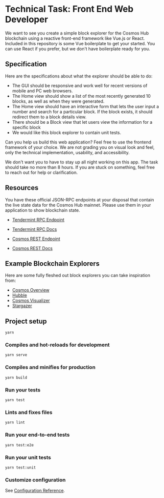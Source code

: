 # Technical Task: Front End Web Developer

We want to see you create a simple block explorer for the Cosmos Hub blockchain using a reactive front-end framework like Vue.js or React. Included in this repository is some Vue boilerplate to get your started. You can use React if you prefer, but we don't have boilerplate ready for you.

## Specification

Here are the specifications about what the explorer should be able to do:

* The GUI should be responsive and work well for recent versions of mobile and PC web browsers.
* The Home view should show a list of the most recently generated 10 blocks, as well as when they were generated.
* The Home view should have an interactive form that lets the user input a number and search for a particular block. If the block exists, it should redirect them to a block details view.
* There should be a Block view that let users view the information for a specific block
* We would like this block explorer to contain unit tests.

Can you help us build this web application? Feel free to use the frontend framework of your choice. We are not grading you on visual look and feel, only the technical implementation, usability, and accessibility.

We don't want you to have to stay up all night working on this app. The task should take no more than 8 hours. If you are stuck on something, feel free to reach out for help or clarification.

## Resources

You have these official JSON-RPC endpoints at your disposal that contain the live state data for the Cosmos Hub mainnet. Please use them in your application to show blockchain state.

* [Tendermint RPC Endpoint](https://rpc.nylira.net)
* [Tendermint RPC Docs](https://tendermint.com/rpc)

* [Cosmos REST Endpoint](https://lcd.nylira.net)
* [Cosmos REST Docs](https://cosmos.network/rpc)

## Example Blockchain Explorers

Here are some fully fleshed out block explorers you can take inspiration from:

* [Cosmos Overview](https://cosmos-overview.genesislab.net)
* [Hubble](https://hubble.figment.network)
* [Cosmos Visualizer](https://nylira.net/3d)
* [Stargazer](https://stargazer.certus.one)

## Project setup
```
yarn
```

### Compiles and hot-reloads for development
```
yarn serve
```

### Compiles and minifies for production
```
yarn build
```

### Run your tests
```
yarn test
```

### Lints and fixes files
```
yarn lint
```

### Run your end-to-end tests
```
yarn test:e2e
```

### Run your unit tests
```
yarn test:unit
```

### Customize configuration
See [Configuration Reference](https://cli.vuejs.org/config/).
